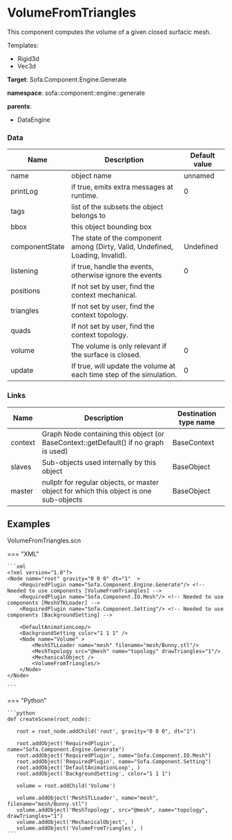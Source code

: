 <!-- generate_doc -->
# VolumeFromTriangles

This component computes the volume of a given closed surfacic mesh.


Templates:

- Rigid3d
- Vec3d

__Target__: Sofa.Component.Engine.Generate

__namespace__: sofa::component::engine::generate

__parents__:

- DataEngine

### Data

<table>
    <thead>
        <tr>
            <th>Name</th>
            <th>Description</th>
            <th>Default value</th>
        </tr>
    </thead>
    <tbody>
	<tr>
		<td>name</td>
		<td>
object name
		</td>
		<td>unnamed</td>
	</tr>
	<tr>
		<td>printLog</td>
		<td>
if true, emits extra messages at runtime.
		</td>
		<td>0</td>
	</tr>
	<tr>
		<td>tags</td>
		<td>
list of the subsets the object belongs to
		</td>
		<td></td>
	</tr>
	<tr>
		<td>bbox</td>
		<td>
this object bounding box
		</td>
		<td></td>
	</tr>
	<tr>
		<td>componentState</td>
		<td>
The state of the component among (Dirty, Valid, Undefined, Loading, Invalid).
		</td>
		<td>Undefined</td>
	</tr>
	<tr>
		<td>listening</td>
		<td>
if true, handle the events, otherwise ignore the events
		</td>
		<td>0</td>
	</tr>
	<tr>
		<td>positions</td>
		<td>
If not set by user, find the context mechanical.
		</td>
		<td></td>
	</tr>
	<tr>
		<td>triangles</td>
		<td>
If not set by user, find the context topology.
		</td>
		<td></td>
	</tr>
	<tr>
		<td>quads</td>
		<td>
If not set by user, find the context topology.
		</td>
		<td></td>
	</tr>
	<tr>
		<td>volume</td>
		<td>
The volume is only relevant if the surface is closed.
		</td>
		<td>0</td>
	</tr>
	<tr>
		<td>update</td>
		<td>
If true, will update the volume at each time step of the simulation.
		</td>
		<td>0</td>
	</tr>

</tbody>
</table>

### Links


| Name | Description | Destination type name |
| ---- | ----------- | --------------------- |
|context|Graph Node containing this object (or BaseContext::getDefault() if no graph is used)|BaseContext|
|slaves|Sub-objects used internally by this object|BaseObject|
|master|nullptr for regular objects, or master object for which this object is one sub-objects|BaseObject|

## Examples 

VolumeFromTriangles.scn

=== "XML"

    ```xml
    <?xml version="1.0"?>
    <Node name="root" gravity="0 0 0" dt="1"  >
        <RequiredPlugin name="Sofa.Component.Engine.Generate"/> <!-- Needed to use components [VolumeFromTriangles] -->
        <RequiredPlugin name="Sofa.Component.IO.Mesh"/> <!-- Needed to use components [MeshVTKLoader] -->
        <RequiredPlugin name="Sofa.Component.Setting"/> <!-- Needed to use components [BackgroundSetting] -->
    
        <DefaultAnimationLoop/>
        <BackgroundSetting color="1 1 1" />
        <Node name="Volume" >
            <MeshSTLLoader name="mesh" filename="mesh/Bunny.stl"/>
            <MeshTopology src="@mesh" name="topology" drawTriangles="1"/>
            <MechanicalObject />
            <VolumeFromTriangles/>
        </Node>
    </Node>

    ```

=== "Python"

    ```python
    def createScene(root_node):

       root = root_node.addChild('root', gravity="0 0 0", dt="1")

       root.addObject('RequiredPlugin', name="Sofa.Component.Engine.Generate")
       root.addObject('RequiredPlugin', name="Sofa.Component.IO.Mesh")
       root.addObject('RequiredPlugin', name="Sofa.Component.Setting")
       root.addObject('DefaultAnimationLoop', )
       root.addObject('BackgroundSetting', color="1 1 1")

       volume = root.addChild('Volume')

       volume.addObject('MeshSTLLoader', name="mesh", filename="mesh/Bunny.stl")
       volume.addObject('MeshTopology', src="@mesh", name="topology", drawTriangles="1")
       volume.addObject('MechanicalObject', )
       volume.addObject('VolumeFromTriangles', )
    ```

